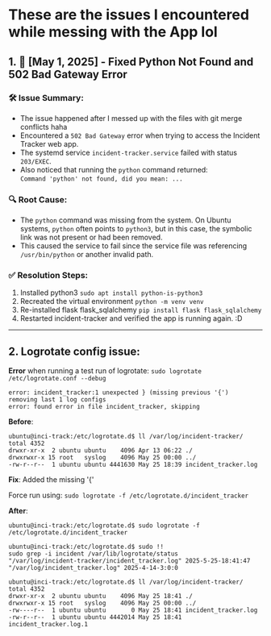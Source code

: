 # These are the issues I encountered while messing with the App lol

## 1. 📌 [May 1, 2025] - Fixed Python Not Found and 502 Bad Gateway Error

### 🛠️ Issue Summary:
- The issue happened after I messed up with the files with git merge conflicts haha
- Encountered a `502 Bad Gateway` error when trying to access the Incident Tracker web app.
- The systemd service `incident-tracker.service` failed with status `203/EXEC`.
- Also noticed that running the `python` command returned:  
  `Command 'python' not found, did you mean: ...`

### 🔍 Root Cause:
- The `python` command was missing from the system. On Ubuntu systems, `python` often points to `python3`, but in this case, the symbolic link was not present or had been removed.
- This caused the service to fail since the service file was referencing `/usr/bin/python` or another invalid path.

### ✅ Resolution Steps:
1. Installed python3 `sudo apt install python-is-python3`
2. Recreated the virtual environment `python -m venv venv`
3. Re-installed flask flask_sqlalchemy `pip install flask flask_sqlalchemy`
4. Restarted incident-tracker and verified the app is running again. :D

---

## 2. Logrotate config issue:
**Error** when running a test run of logrotate: `sudo logrotate /etc/logrotate.conf --debug`
```
error: incident_tracker:1 unexpected } (missing previous '{')
removing last 1 log configs
error: found error in file incident_tracker, skipping
```
**Before**:
```
ubuntu@inci-track:/etc/logrotate.d$ ll /var/log/incident-tracker/
total 4352
drwxr-xr-x  2 ubuntu ubuntu    4096 Apr 13 06:22 ./
drwxrwxr-x 15 root   syslog    4096 May 25 00:00 ../
-rw-r--r--  1 ubuntu ubuntu 4441630 May 25 18:39 incident_tracker.log
```

**Fix**: Added the missing '{'

Force run using: `sudo logrotate -f /etc/logrotate.d/incident_tracker`

**After**:
```
ubuntu@inci-track:/etc/logrotate.d$ sudo logrotate -f /etc/logrotate.d/incident_tracker 

ubuntu@inci-track:/etc/logrotate.d$ sudo !!
sudo grep -i incident /var/lib/logrotate/status
"/var/log/incident-tracker/incident_tracker.log" 2025-5-25-18:41:47
"/var/log/incident_tracker.log" 2025-4-14-3:0:0
 
ubuntu@inci-track:/etc/logrotate.d$ ll /var/log/incident-tracker/
total 4352
drwxr-xr-x  2 ubuntu ubuntu    4096 May 25 18:41 ./
drwxrwxr-x 15 root   syslog    4096 May 25 00:00 ../
-rw----r--  1 ubuntu ubuntu       0 May 25 18:41 incident_tracker.log
-rw-r--r--  1 ubuntu ubuntu 4442014 May 25 18:41 incident_tracker.log.1
```
